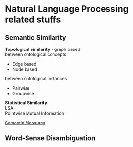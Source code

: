 Natural Language Processing related stuffs
==========================================

Semantic Similarity
-------------------
__Topological similarity__ - graph based  
between ontological concepts  
  - Edge based
  - Node based

between ontological instances  
  - Pairwise
  - Groupwise

__Statistical Similarity__  
LSA  
Pointwise Mutual Information  

[Semantic Measures](http://www.semantic-measures-library.org/sml/index.php?q=sml-semantic-measures)

Word-Sense Disambiguation
-------------------------
